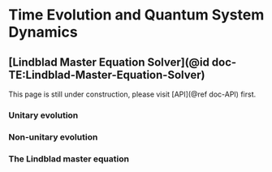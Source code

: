 # Time Evolution and Quantum System Dynamics

## [Lindblad Master Equation Solver](@id doc-TE:Lindblad-Master-Equation-Solver)

This page is still under construction, please visit [API](@ref doc-API) first.

### Unitary evolution

### Non-unitary evolution

### The Lindblad master equation